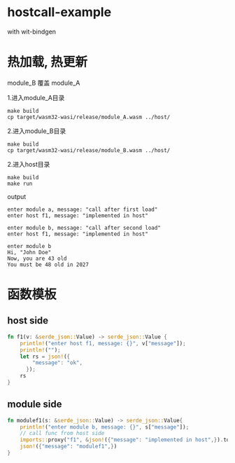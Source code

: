 # hostcall-example
with wit-bindgen

# 热加载, 热更新
module_B 覆盖 module_A

1.进入module_A目录
```
make build
cp target/wasm32-wasi/release/module_A.wasm ../host/
```
2.进入module_B目录
```
make build
cp target/wasm32-wasi/release/module_B.wasm ../host/
```


2.进入host目录
```
make build
make run
```

output
```
enter module a, message: "call after first load"
enter host f1, message: "implemented in host"

enter module b, message: "call after second load"
enter host f1, message: "implemented in host"

enter module b
Hi, "John Doe"
Now, you are 43 old
You must be 48 old in 2027
```

# 函数模板
## host side
```rust
fn f1(v: &serde_json::Value) -> serde_json::Value {
    println!("enter host f1, message: {}", v["message"]);
    println!("");
    let rs = json!({
        "message": "ok",
      });
    rs
}
```

## module side
```rust
fn modulef1(s: &serde_json::Value) -> serde_json::Value{
    println!("enter module b, message: {}", s["message"]);
    // call func from host side
    imports::proxy("f1", &json!({"message": "implemented in host",}).to_string());
    json!({"message": "modulef1",})
}
```
